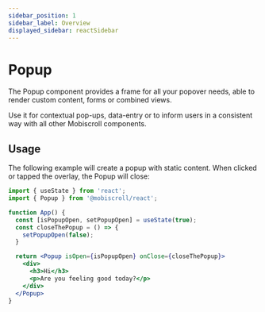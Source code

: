 ```yaml
---
sidebar_position: 1
sidebar_label: Overview
displayed_sidebar: reactSidebar
---
```


# Popup

The Popup component provides a frame for all your popover needs, able to render custom content, forms or combined views.

Use it for contextual pop-ups, data-entry or to inform users in a consistent way with all other Mobiscroll components.

## Usage

The following example will create a popup with static content. When clicked or tapped the overlay, the Popup will close:

```jsx
import { useState } from 'react';
import { Popup } from '@mobiscroll/react';

function App() {
  const [isPopupOpen, setPopupOpen] = useState(true);
  const closeThePopup = () => {
    setPopupOpen(false);
  }

  return <Popup isOpen={isPopupOpen} onClose={closeThePopup}>
    <div>
      <h3>Hi</h3>
      <p>Are you feeling good today?</p>
    </div>
  </Popup>
}
```
